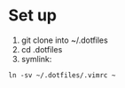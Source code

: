 # Set up 

1. git clone into ~/.dotfiles 
2. cd .dotfiles
3. symlink: 

`ln -sv ~/.dotfiles/.vimrc ~`
